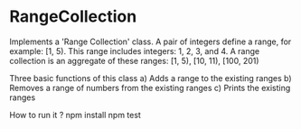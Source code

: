 # RangeCollection
Implements a 'Range Collection' class. A pair of integers define a range, for example: [1, 5). This range includes integers: 1, 2, 3, and 4. A range collection is an aggregate of these ranges: [1, 5), [10, 11), [100, 201)

Three basic functions of this class
a) Adds a range to the existing ranges
b) Removes a range of numbers from the existing ranges
c) Prints the existing ranges

How to run it ?
npm install
npm test

